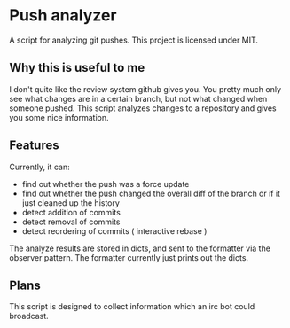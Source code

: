 # Push analyzer

A script for analyzing git pushes. This project is licensed under MIT.

## Why this is useful to me

I don't quite like the review system github gives you. You pretty much only see
what changes are in a certain branch, but not what changed when someone pushed.
This script analyzes changes to a repository and gives you some nice
information.

## Features

Currently, it can:

* find out whether the push was a force update
* find out whether the push changed the overall diff of the branch or if it just
  cleaned up the history
* detect addition of commits
* detect removal of commits
* detect reordering of commits ( interactive rebase )

The analyze results are stored in dicts, and sent to the formatter via the
observer pattern. The formatter currently just prints out the dicts.

## Plans

This script is designed to collect information which an irc bot could broadcast.
